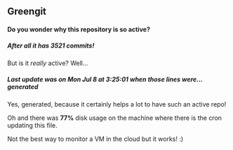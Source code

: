 ## Greengit

#### Do you wonder why this repository is so active?

##### After all it has 3521 commits!

But is it *really* active? Well...

##### Last update was on Mon Jul 8 at 3:25:01 when those lines were... generated

Yes, generated, because it certainly helps a lot to have such an active repo!

Oh and there was **77%** disk usage on the machine
where there is the cron updating this file.

Not the best way to monitor a VM in the cloud but it works! :)
